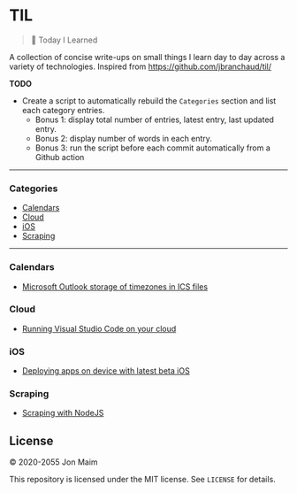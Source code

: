 # TIL

>📝 Today I Learned

A collection of concise write-ups on small things I learn day to day across a
variety of technologies. Inspired from https://github.com/jbranchaud/til/

**TODO**

* Create a script to automatically rebuild the `Categories` section and list each category entries.
  * Bonus 1: display total number of entries, latest entry, last updated entry.
  * Bonus 2: display number of words in each entry.
  * Bonus 3: run the script before each commit automatically from a Github action

---

### Categories

* [Calendars](#calendars)
* [Cloud](#cloud)
* [iOS](#ios)
* [Scraping](#scraping)

---

### Calendars

- [Microsoft Outlook storage of timezones in ICS files](calendars/microsoft_outlook_storage_of_timezones.md)

### Cloud

- [Running Visual Studio Code on your cloud](cloud/running_visual_studio_on_your_cloud.md)

### iOS

- [Deploying apps on device with latest beta iOS](ios/deploying_apps_on_device_with_latest_beta_ios.md)

### Scraping

- [Scraping with NodeJS](scraping/scraping_with_nodejs.md)

## License

&copy; 2020-2055 Jon Maim

This repository is licensed under the MIT license. See `LICENSE` for
details.

